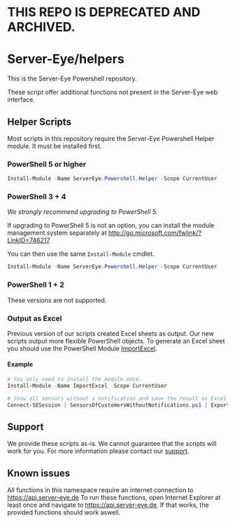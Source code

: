 
# THIS REPO IS DEPRECATED AND ARCHIVED. 

# Server-Eye/helpers

This is the Server-Eye Powershell repository. 

These script offer additional functions not present in the Server-Eye web interface. 

## Helper Scripts

Most scripts in this repository require the Server-Eye Powershell Helper module. It must be installed first.

### PowerShell 5 or higher
```powershell
Install-Module -Name ServerEye.Powershell.Helper -Scope CurrentUser
```

### PowerShell 3 + 4
_We strongly recommend upgrading to PowerShell 5._

If upgrading to PowerShell 5 is not an option, you can install the module management system separately at http://go.microsoft.com/fwlink/?LinkID=746217.

You can then use the same ```Install-Module``` cmdlet.
```powershell
Install-Module -Name ServerEye.Powershell.Helper -Scope CurrentUser
```

### PowerShell 1 + 2 
These versions are not supported.

### Output as Excel
Previous version of our scripts created Excel sheets as output. Our new scripts output more flexible PowerShell objects. To generate an Excel sheet you should use the PowerShell Module [ImportExcel](https://www.powershellgallery.com/packages/ImportExcel).

#### Example
```powershell
# You only need to install the module once.
Install-Module -Name ImportExcel -Scope CurrentUser

# Show all sensors without a notification and save the result as Excel sheet
Connect-SESession | SensorsOfCustomersWithoutNotifications.ps1 | Export-Excel -Path "noNotification.xslx" -Show
```

## Support
We provide these scripts as-is. We cannot guarantee that the scripts will work for you. For more information please contact our [support](https://support.server-eye.de).

## Known issues
All functions in this namespace require an internet connection to https://api.server-eye.de
To run these functions, open Internet Explorer at least once and navigate to https://api.server-eye.de. If that works, the provided functions should work aswell.
